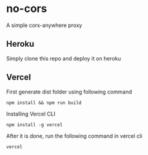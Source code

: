 # no-cors

A simple cors-anywhere proxy

## Heroku

Simply clone this repo and deploy it on heroku

## Vercel

First generate dist folder using following command

```console
npm install && npm run build
```

Installing Vercel CLI

```console
npm install -g vercel
```

After it is done, run the following command in vercel cli

```console
vercel
```
